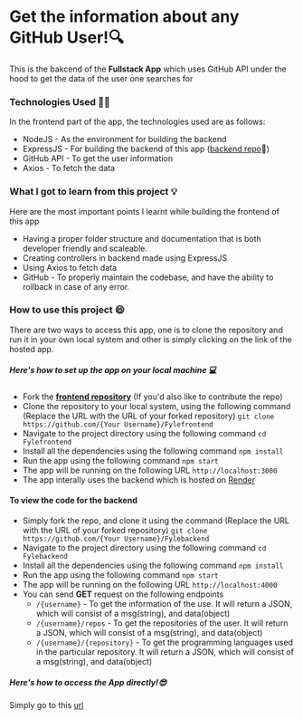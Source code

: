 # Get the information about any GitHub User!🔍

This is the bakcend of the **Fullstack App** which uses GitHub API under the hood to get the data of the user one searches for

### Technologies Used 👩‍💻

In the frontend part of the app, the technologies used are as follows:

- NodeJS - As the environment for building the backend
- ExpressJS - For building the backend of this app ([backend repo](https://github.com/Lordhacker756/FyleBackend)🔗)
- GitHub API - To get the user information
- Axios - To fetch the data

### What I got to learn from this project 💡

Here are the most important points I learnt while building the frontend of this app

- Having a proper folder structure and documentation that is both developer friendly and scaleable.
- Creating controllers in backend made using ExpressJS
- Using Axios to fetch data
- GitHub - To properly maintain the codebase, and have the ability to rollback in case of any error.

### How to use this project 😄

There are two ways to access this app, one is to clone the repository and run it in your own local system and other is simply clicking on the link of the hosted app.

##### Here's how to set up the app on your local machine 💻

- Fork the [**frontend repository**](https://github.com/Lordhacker756/Fylefrontend) (If you'd also like to contribute the repo)
- Clone the repository to your local system, using the following command (Replace the URL with the URL of your forked repository) ```git clone https://github.com/{Your Username}/Fylefrontend```
- Navigate to the project directory using the following command ```cd Fylefrontend```
- Install all the dependencies using the following command ```npm install```
- Run the app using the following command ```npm start```
- The app will be running on the following URL ```http://localhost:3000```
- The app interally uses the backend which is hosted on [Render](https://render.com/https:/)

#### To view the code for the backend

- Simply fork the repo, and clone it using the command (Replace the URL with the URL of your forked repository) ```git clone https://github.com/{Your Username}/Fylebackend```
- Navigate to the project directory using the following command ```cd Fylebackend```
- Install all the dependencies using the following command ```npm install```
- Run the app using the following command ```npm start```
- The app will be running on the following URL ```http://localhost:4000```
- You can send **GET** request on the following endpoints
  - ```/{username}``` - To get the information of the use. It will return a JSON, which will consist of a msg(string), and data(object)
  - ```/{username}/repos``` - To get the repositories of the user. It will return a JSON, which will consist of a msg(string), and data(object)
  - ```/{username}/{repository}``` - To get the programming languages used in the particular repository. It will return a JSON, which will consist of a msg(string), and data(object)

##### Here's how to access the App directly!😎

Simply go to this [url](https://fylefrontend.vercel.app/https:/)
